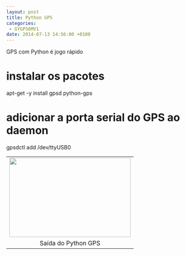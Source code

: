 ```yaml
---
layout: post
title: Python GPS
categories:
 - GYGPS6MV1
date: 2014-07-13 14:56:00 +0100
---
```


GPS com Python é jogo rápido  

  

<a name="more"></a>  

  

# instalar os pacotes  

apt-get -y install gpsd python-gps  

  

# adicionar a porta serial do GPS ao daemon  

gpsdctl add /dev/ttyUSB0  

  

<table align="center" cellpadding="0" cellspacing="0" class="tr-caption-container" style="margin-left: auto; margin-right: auto; text-align: center;"><tbody>
<tr><td style="text-align: center;"><a href="http://1.bp.blogspot.com/-k-O0UQ2pNqk/U8KPmQTn6PI/AAAAAAAAsWY/ccUdK1bCK4A/s1600/python-gps.png" imageanchor="1" style="margin-left: auto; margin-right: auto;"><img border="0" height="209" src="http://1.bp.blogspot.com/-k-O0UQ2pNqk/U8KPmQTn6PI/AAAAAAAAsWY/ccUdK1bCK4A/s1600/python-gps.png" width="320"/></a></td></tr>
<tr><td class="tr-caption" style="text-align: center;">Saída do Python GPS</td></tr>
</tbody></table>

  

  

<script src="https://gist.github.com/murix/8a7684ea599bf0703665.js"></script>